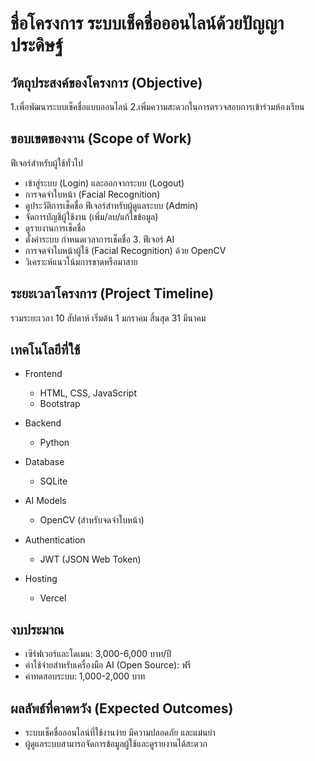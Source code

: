 # ชื่อโครงการ ระบบเช็คชื่อออนไลน์ด้วยปัญญาประดิษฐ์

## วัตถุประสงค์ของโครงการ (Objective)
1.เพื่อพัฒนาระบบเช็คชื่อแบบออนไลน์
2.เพิ่มความสะดวกในการตรวจสอบการเข้าร่วมห้องเรียน

## ขอบเขตของงาน (Scope of Work)
ฟีเจอร์สำหรับผู้ใช้ทั่วไป
  - เข้าสู่ระบบ (Login) และออกจากระบบ (Logout)
  - การจดจำใบหน้า (Facial Recognition)
  - ดูประวัติการเช็คชื่อ
ฟีเจอร์สำหรับผู้ดูแลระบบ (Admin)
  - จัดการบัญชีผู้ใช้งาน (เพิ่ม/ลบ/แก้ไขข้อมูล)
  - ดูรายงานการเช็คชื่อ
  - ตั้งค่าระบบ กำหนดเวลาการเช็คชื่อ
      3.  ฟีเจอร์ AI
  - การจดจำใบหน้าผู้ใช้ (Facial Recognition) ด้วย OpenCV
  - วิเคราะห์แนวโน้มการขาดหรือมาสาย

## ระยะเวลาโครงการ (Project Timeline)
รวมระยะเวลา 10 สัปดาห์ 
เริ่มต้น 1 มกราคม 
สิ้นสุด 31 มีนาคม

## เทคโนโลยีที่ใช้
* Frontend
    - HTML, CSS, JavaScript
    - Bootstrap
* Backend
    - Python
    
* Database
    - SQLite
    
* AI Models 
    - OpenCV (สำหรับจดจำใบหน้า)
    
* Authentication
    - JWT (JSON Web Token)
    
* Hosting
    - Vercel

## งบประมาณ
  - เซิร์ฟเวอร์และโดเมน: 3,000-6,000 บาท/ปี
  - ค่าใช้จ่ายสำหรับเครื่องมือ AI (Open Source): ฟรี
  - ค่าทดสอบระบบ: 1,000-2,000 บาท

## ผลลัพธ์ที่คาดหวัง (Expected Outcomes)
  - ระบบเช็คชื่อออนไลน์ที่ใช้งานง่าย มีความปลอดภัย และแม่นยำ
  - ผู้ดูแลระบบสามารถจัดการข้อมูลผู้ใช้และดูรายงานได้สะดวก

